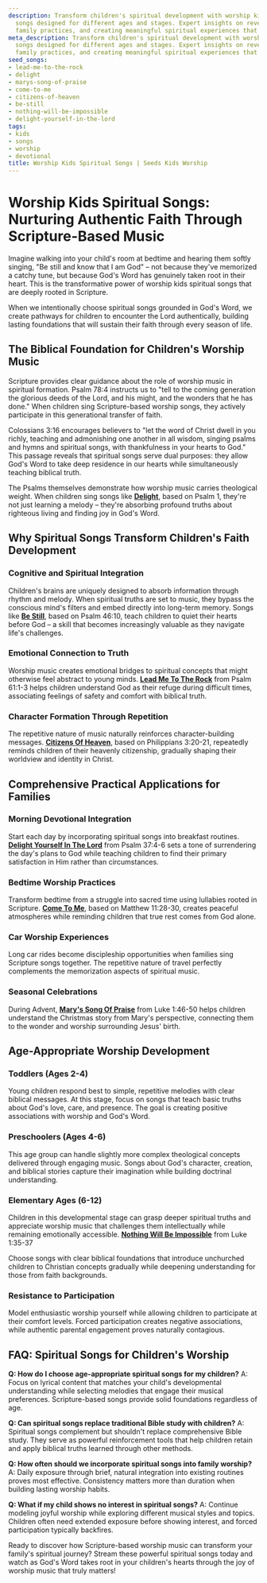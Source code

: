 ```yaml
---
description: Transform children's spiritual development with worship kids spiritual
  songs designed for different ages and stages. Expert insights on reverent worship,
  family practices, and creating meaningful spiritual experiences that last a lifetime.
meta_description: Transform children's spiritual development with worship kids spiritual
  songs designed for different ages and stages. Expert insights on reverent worship,
  family practices, and creating meaningful spiritual experiences that last a lifetime.
seed_songs:
- lead-me-to-the-rock
- delight
- marys-song-of-praise
- come-to-me
- citizens-of-heaven
- be-still
- nothing-will-be-impossible
- delight-yourself-in-the-lord
tags:
- kids
- songs
- worship
- devotional
title: Worship Kids Spiritual Songs | Seeds Kids Worship
---
```

# Worship Kids Spiritual Songs: Nurturing Authentic Faith Through Scripture-Based Music

Imagine walking into your child's room at bedtime and hearing them softly singing, "Be still and know that I am God" – not because they've memorized a catchy tune, but because God's Word has genuinely taken root in their heart. This is the transformative power of worship kids spiritual songs that are deeply rooted in Scripture.

When we intentionally choose spiritual songs grounded in God's Word, we create pathways for children to encounter the Lord authentically, building lasting foundations that will sustain their faith through every season of life.

## The Biblical Foundation for Children's Worship Music

Scripture provides clear guidance about the role of worship music in spiritual formation. Psalm 78:4 instructs us to "tell to the coming generation the glorious deeds of the Lord, and his might, and the wonders that he has done." When children sing Scripture-based worship songs, they actively participate in this generational transfer of faith.

Colossians 3:16 encourages believers to "let the word of Christ dwell in you richly, teaching and admonishing one another in all wisdom, singing psalms and hymns and spiritual songs, with thankfulness in your hearts to God." This passage reveals that spiritual songs serve dual purposes: they allow God's Word to take deep residence in our hearts while simultaneously teaching biblical truth.

The Psalms themselves demonstrate how worship music carries theological weight. When children sing songs like **[Delight](https://seedskidsworship.com/product/seeds-of-character-vol-6/)**, based on Psalm 1, they're not just learning a melody – they're absorbing profound truths about righteous living and finding joy in God's Word.

## Why Spiritual Songs Transform Children's Faith Development

### Cognitive and Spiritual Integration

Children's brains are uniquely designed to absorb information through rhythm and melody. When spiritual truths are set to music, they bypass the conscious mind's filters and embed directly into long-term memory. Songs like **[Be Still](https://seedskidsworship.com/product/seeds-of-praise-vol-3/)**, based on Psalm 46:10, teach children to quiet their hearts before God – a skill that becomes increasingly valuable as they navigate life's challenges.

### Emotional Connection to Truth

Worship music creates emotional bridges to spiritual concepts that might otherwise feel abstract to young minds. **[Lead Me To The Rock](https://seedskidsworship.com/product/lead-me-to-the-rock-psalm-611-3/)** from Psalm 61:1-3 helps children understand God as their refuge during difficult times, associating feelings of safety and comfort with biblical truth.

### Character Formation Through Repetition

The repetitive nature of music naturally reinforces character-building messages. **[Citizens Of Heaven](https://seedskidsworship.com/product/power/)**, based on Philippians 3:20-21, repeatedly reminds children of their heavenly citizenship, gradually shaping their worldview and identity in Christ.

## Comprehensive Practical Applications for Families

### Morning Devotional Integration

Start each day by incorporating spiritual songs into breakfast routines. **[Delight Yourself In The Lord](https://seedskidsworship.com/product/seeds-of-purpose-vol-4/)** from Psalm 37:4-6 sets a tone of surrendering the day's plans to God while teaching children to find their primary satisfaction in Him rather than circumstances.

### Bedtime Worship Practices

Transform bedtime from a struggle into sacred time using lullabies rooted in Scripture. **[Come To Me](https://seedskidsworship.com/product/when-you-lie-down-lullabies-scripture-songs/)**, based on Matthew 11:28-30, creates peaceful atmospheres while reminding children that true rest comes from God alone.

### Car Worship Experiences

Long car rides become discipleship opportunities when families sing Scripture songs together. The repetitive nature of travel perfectly complements the memorization aspects of spiritual music.

### Seasonal Celebrations

During Advent, **[Mary's Song Of Praise](https://seedskidsworship.com/product/marys-song-of-praise-luke-146-50/)** from Luke 1:46-50 helps children understand the Christmas story from Mary's perspective, connecting them to the wonder and worship surrounding Jesus' birth.

## Age-Appropriate Worship Development

### Toddlers (Ages 2-4)

Young children respond best to simple, repetitive melodies with clear biblical messages. At this stage, focus on songs that teach basic truths about God's love, care, and presence. The goal is creating positive associations with worship and God's Word.

### Preschoolers (Ages 4-6)

This age group can handle slightly more complex theological concepts delivered through engaging music. Songs about God's character, creation, and biblical stories capture their imagination while building doctrinal understanding.

### Elementary Ages (6-12)

Children in this developmental stage can grasp deeper spiritual truths and appreciate worship music that challenges them intellectually while remaining emotionally accessible. **[Nothing Will Be Impossible](https://seedskidsworship.com/product/nothing-will-be-impossible-luke-135-37-2/)** from Luke 1:35-37

Choose songs with clear biblical foundations that introduce unchurched children to Christian concepts gradually while deepening understanding for those from faith backgrounds.

### Resistance to Participation

Model enthusiastic worship yourself while allowing children to participate at their comfort levels. Forced participation creates negative associations, while authentic parental engagement proves naturally contagious.

## FAQ: Spiritual Songs for Children's Worship

**Q: How do I choose age-appropriate spiritual songs for my children?**
A: Focus on lyrical content that matches your child's developmental understanding while selecting melodies that engage their musical preferences. Scripture-based songs provide solid foundations regardless of age.

**Q: Can spiritual songs replace traditional Bible study with children?**
A: Spiritual songs complement but shouldn't replace comprehensive Bible study. They serve as powerful reinforcement tools that help children retain and apply biblical truths learned through other methods.

**Q: How often should we incorporate spiritual songs into family worship?**
A: Daily exposure through brief, natural integration into existing routines proves most effective. Consistency matters more than duration when building lasting worship habits.

**Q: What if my child shows no interest in spiritual songs?**
A: Continue modeling joyful worship while exploring different musical styles and topics. Children often need extended exposure before showing interest, and forced participation typically backfires.

Ready to discover how Scripture-based worship music can transform your family's spiritual journey? Stream these powerful spiritual songs today and watch as God's Word takes root in your children's hearts through the joy of worship music that truly matters!

<script type="application/ld+json">
{
  "@context": "https://schema.org",
  "@type": "Article",
  "headline": "Worship Kids Spiritual Songs",
  "author": {
    "@type": "Organization",
    "name": "Seeds Kids Worship"
  },
  "publisher": {
    "@type": "Organization",
    "name": "Seeds Kids Worship",
    "logo": {
      "@type": "ImageObject",
      "url": "https://seedskidsworship.com/logo.png"
    }
  },
  "datePublished": "2025-09-08T13:58:32.156780",
  "dateModified": "2025-09-08T13:58:32.156808",
  "description": "Transform children's spiritual development with worship kids spiritual songs designed for different ages and stages. Expert insights on reverent worship, family",
  "mainEntityOfPage": {
    "@type": "WebPage",
    "@id": "https://seedskidsworship.com/activities/worship-kids-spiritual-songs/"
  }
}
</script>

<script type="application/ld+json">
{
  "@context": "https://schema.org",
  "@type": "Product",
  "name": "Lead Me To The Rock",
  "description": "A prayer song about God being our rock and refuge",
  "url": "https://seedskidsworship.com/product/lead-me-to-the-rock-psalm-611-3/",
  "brand": {
    "@type": "Brand",
    "name": "Seeds Kids Worship"
  },
  "category": "Children's Christian Music",
  "album": "When You Lie Down: Lullabies & Scripture Songs"
}
</script>

<script type="application/ld+json">
{
  "@context": "https://schema.org",
  "@type": "Product",
  "name": "Delight",
  "description": "Scripture song based on Psalm 1 exploring biblical character development. Helps children understand living by the Spirit versus the flesh encouraging delight in God's Word and righteous living through engaging worship music.",
  "url": "https://seedskidsworship.com/product/seeds-of-character-vol-6/",
  "brand": {
    "@type": "Brand",
    "name": "Seeds Kids Worship"
  },
  "category": "Children's Christian Music",
  "album": "Seeds of Character"
}
</script>

<script type="application/ld+json">
{
  "@context": "https://schema.org",
  "@type": "Product",
  "name": "Mary's Song Of Praise",
  "description": "Christmas song featuring Mary's Magnificat of praise from Luke 1:46-50",
  "url": "https://seedskidsworship.com/product/marys-song-of-praise-luke-146-50/",
  "brand": {
    "@type": "Brand",
    "name": "Seeds Kids Worship"
  },
  "category": "Children's Christian Music",
  "album": "Seeds of Christmas EP"
}
</script>

<script type="application/ld+json">
{
  "@context": "https://schema.org",
  "@type": "Product",
  "name": "Come To Me",
  "description": "Biblical lullaby based on Matthew 11:28-30 offering rest and comfort through God's Word. Creates peaceful atmosphere for bedtime worship reminding families that true rest comes from God alone. Part of Scripture-based l
